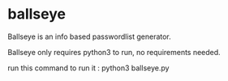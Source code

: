 # ballseye
Ballseye is an info based passwordlist generator.



Ballseye only requires python3 to run, no requirements needed.


run this command to run it :
python3 ballseye.py
